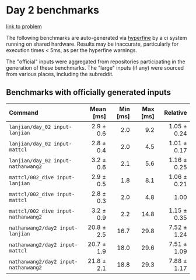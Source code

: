 # Day 2 benchmarks

[link to problem](http://adventofcode.com/2021/day/2)

The following benchmarks are auto-generated via [hyperfine](https://github.com/sharkdp/hyperfine) by a ci system running on shared hardware. Results may be inaccurate, particularly for execution times < 5ms, as per the hyperfine warnings.

The "official" inputs were aggregated from repositories participating in the generation of these benchmarks. The "large" inputs (if any) were sourced from various places, including the subreddit.

## Benchmarks with officially generated inputs
| Command | Mean [ms] | Min [ms] | Max [ms] | Relative |
|:---|---:|---:|---:|---:|
| `lanjian/day_02 input-lanjian` | 2.9 ± 0.6 | 2.0 | 9.2 | 1.05 ± 0.24 |
| `lanjian/day_02 input-mattcl` | 2.8 ± 0.4 | 2.0 | 4.5 | 1.01 ± 0.17 |
| `lanjian/day_02 input-nathanwang2` | 3.2 ± 0.6 | 2.1 | 5.6 | 1.16 ± 0.25 |
| `mattcl/002_dive input-lanjian` | 2.9 ± 0.5 | 1.8 | 8.1 | 1.06 ± 0.21 |
| `mattcl/002_dive input-mattcl` | 2.8 ± 0.3 | 2.0 | 4.8 | 1.00 |
| `mattcl/002_dive input-nathanwang2` | 3.2 ± 0.9 | 2.2 | 14.8 | 1.15 ± 0.35 |
| `nathanwang2/day2 input-lanjian` | 20.8 ± 2.5 | 16.7 | 29.8 | 7.52 ± 1.24 |
| `nathanwang2/day2 input-mattcl` | 20.7 ± 1.9 | 18.0 | 29.6 | 7.51 ± 1.09 |
| `nathanwang2/day2 input-nathanwang2` | 21.8 ± 2.1 | 18.8 | 29.3 | 7.88 ± 1.17 |
